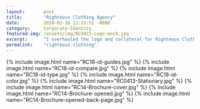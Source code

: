 ```yaml
---
layout:       post
title:        "Righteous Clothing Agency"
date:         2018-02-16 13:21:52 -0800
category:     Corporate-Identity
featured-img: /assets/img/RC0413-Logo-mock.jpg
excerpt:      "I overhauled the logo and collateral for Righteous Clothing, an apparel agency which designs uniforms for businesses and restaurants."
permalink:    "righteous-clothing"
---
```


{% include image.html name="RC18-id-guides.jpg" %}
{% include image.html name="RC18-id-compare.jpg" %}
{% include image.html name="RC18-id-type.jpg" %}
{% include image.html name="RC18-id-color.jpg" %}
{% include image.html name="RC0413-Stationary.jpg" %}
{% include image.html name="RC14-Brochure-cover.jpg" %}
{% include image.html name="RC14-Brochure-opened.jpg" %}
{% include image.html name="RC14-Brochure-opened-back-page.jpg" %}
